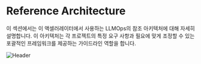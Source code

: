# Reference Architecture

이 섹션에서는 이 액셀러레이터에서 사용하는 LLMOps의 참조 아키텍처에 대해 자세히 설명합니다. 이 아키텍처는 각 프로젝트의 특정 요구 사항과 필요에 맞게 조정할 수 있는 포괄적인 프레임워크를 제공하는 가이드라인 역할을 합니다.

![Header](../media/reference_architecture.png)